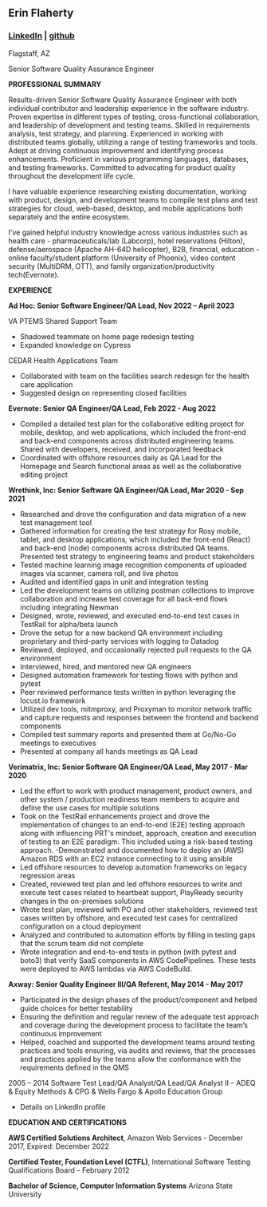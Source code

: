## Erin Flaherty

### [LinkedIn](https://linkedin.com/in/erin-f-8389483/) | [github](https://github.com/eflaherty)

Flagstaff, AZ

Senior Software Quality Assurance Engineer

**PROFESSIONAL SUMMARY**

Results-driven Senior Software Quality Assurance Engineer with both individual contributor and leadership experience in the software industry. Proven expertise in different types of testing,
cross-functional collaboration, and leadership of development and testing teams. Skilled in requirements analysis, test strategy, and planning. Experienced in working with distributed
teams globally, utilizing a range of testing frameworks and tools. Adept at driving continuous improvement and identifying process enhancements. Proficient in various programming
languages, databases, and testing frameworks. Committed to advocating for product quality throughout the development life cycle.

I have valuable experience researching existing documentation, working with product, design, and development teams to compile test plans and test strategies for cloud, web-based, desktop, and mobile applications both separately and the entire ecosystem.

I've gained helpful industry knowledge across various industries such as health care - pharmaceuticals/lab (Labcorp), hotel reservations (Hilton), defense/aerospace (Apache AH-64D helicopter), B2B, financial, education - online faculty/student platform (University of Phoenix), video content security (MultiDRM, OTT), and family organization/productivity tech(Evernote).

**EXPERIENCE**

**Ad Hoc: Senior Software Engineer/QA Lead, Nov 2022 – April 2023**

VA PTEMS Shared Support Team
- Shadowed teammate on home page redesign testing
- Expanded knowledge on Cypress

CEDAR Health Applications Team
- Collaborated with team on the facilities search redesign for the health care application
- Suggested design on representing closed facilities

**Evernote: Senior QA Engineer/QA Lead, Feb 2022 - Aug 2022**
- Compiled a detailed test plan for the collaborative editing project for mobile, desktop, and web applications, which included the front-end and back-end components across distributed engineering teams. Shared with developers, received, and incorporated feedback
- Coordinated with offshore resources daily as QA Lead for the Homepage and Search functional areas as well as the collaborative editing project

**Wrethink, Inc: Senior Software QA Engineer/QA Lead, Mar 2020 - Sep 2021**
- Researched and drove the configuration and data migration of a new test management tool
- Gathered information for creating the test strategy for Rosy mobile, tablet, and desktop applications, which included the front-end (React) and back-end (node) components across distributed QA teams. Presented test strategy to engineering teams and product stakeholders
- Tested machine learning image recognition components of uploaded images via
scanner, camera roll, and live photos
- Audited and identified gaps in unit and integration testing
- Led the development teams on utilizing postman collections to improve collaboration and increase test coverage for all back-end flows including integrating Newman
- Designed, wrote, reviewed, and executed end-to-end test cases in TestRail for
alpha/beta launch
- Drove the setup for a new backend QA environment including proprietary and third-party services with logging to Datadog
- Reviewed, deployed, and occasionally rejected pull requests to the QA environment
- Interviewed, hired, and mentored new QA engineers
- Designed automation framework for testing flows with python and pytest
- Peer reviewed performance tests written in python leveraging the locust.io framework
- Utilized dev tools, mitmproxy, and Proxyman to monitor network traffic and capture
requests and responses between the frontend and backend components
- Compiled test summary reports and presented them at Go/No-Go meetings to
executives
- Presented at company all hands meetings as QA Lead

**Verimatrix, Inc: Senior Software QA Engineer/QA Lead, May 2017 - Mar 2020**
- Led the effort to work with product management, product owners, and other system / production readiness team members to acquire and define the use cases for multiple solutions
- Took on the TestRail enhancements project and drove the implementation of changes to an end-to-end (E2E) testing approach along with influencing PRT's mindset, approach, creation and execution of testing to an E2E paradigm. This included using a risk-based testing approach.
 -Demonstrated and documented how to deploy an (AWS) Amazon RDS with an EC2
instance connecting to it using ansible
- Led offshore resources to develop automation frameworks on legacy regression areas
- Created, reviewed test plan and led offshore resources to write and execute test cases related to heartbeat support, PlayReady security changes in the on-premises solutions
- Wrote test plan, reviewed with PO and other stakeholders, reviewed test cases written by offshore, and executed test cases for centralized configuration on a cloud deployment
- Analyzed and contributed to automation efforts by filling in testing gaps that the scrum team did not complete
- Wrote integration and end-to-end tests in python (with pytest and boto3) that verify SaaS components in AWS CodePipelines. These tests were deployed to AWS lambdas via AWS CodeBuild.

**Axway: Senior Quality Engineer III/QA Referent, May 2014 - May 2017**

- Participated in the design phases of the product/component and helped guide choices for better testability
- Ensuring the definition and regular review of the adequate test approach and coverage during the development process to facilitate the team’s continuous improvement
- Helped, coached and supported the development teams around testing practices and tools ensuring, via audits and reviews, that the processes and practices applied by the teams allow the conformance with the requirements defined in the QMS

2005 – 2014
Software Test Lead/QA Analyst/QA Lead/QA Analyst II – ADEQ & Equity Methods & CPG & Wells Fargo & Apollo Education Group
- Details on LinkedIn profile

**EDUCATION AND CERTIFICATIONS**

**AWS Certified Solutions Architect**, Amazon Web Services - December 2017, Expired: December 2022

**Certified Tester, Foundation Level (CTFL)**, International Software Testing Qualifications Board – February 2012

**Bachelor of Science, Computer Information Systems** Arizona State University
